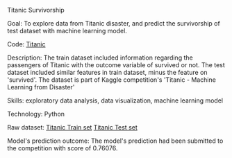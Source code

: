 Titanic Survivorship 

Goal: To explore data from Titanic disaster, and predict the survivorship of test dataset with machine learning model.

Code: 
[Titanic](https://github.com/imranhadi13/portfolio-projects/blob/a799c0213d351f862931522f5746fedc32424d29/Python%20projects/Malaysian%20Flood/MalaysianFlood.ipynb)

Description: 
The train dataset included information regarding the passengers of Titanic with the outcome variable of survived or not. The test dataset included similar features in train dataset, minus the feature on 'survived'. The dataset is part of Kaggle competition's 'Titanic - Machine Learning from Disaster'

Skills: exploratory data analysis, data visualization, machine learning model

Technology: Python

Raw dataset: 
[Titanic Train set](https://github.com/imranhadi13/portfolio-projects/blob/a799c0213d351f862931522f5746fedc32424d29/Python%20projects/Malaysian%20Flood/MalaysianFlood.ipynb)
[Titanic Test set](https://github.com/imranhadi13/portfolio-projects/blob/a799c0213d351f862931522f5746fedc32424d29/Python%20projects/Malaysian%20Flood/MalaysianFlood.ipynb)

Model's prediction outcome: The model's prediction had been submitted to the competition with score of 0.76076.